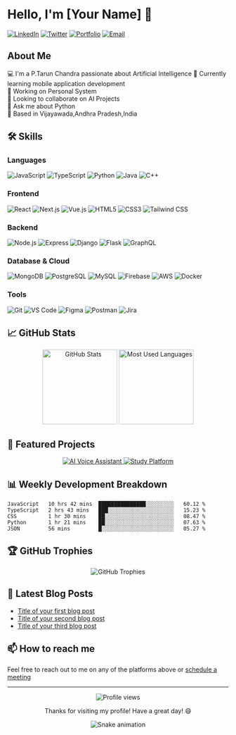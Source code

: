 # Hello, I'm [Your Name] 👋

[![LinkedIn](https://img.shields.io/badge/-LinkedIn-0077B5?style=flat&logo=linkedin&logoColor=white)](your-linkedin-url)
[![Twitter](https://img.shields.io/badge/-Twitter-1DA1F2?style=flat&logo=twitter&logoColor=white)](your-twitter-url)
[![Portfolio](https://img.shields.io/badge/-Portfolio-000000?style=flat&logo=react&logoColor=white)](your-portfolio-url)
[![Email](https://img.shields.io/badge/-Email-D14836?style=flat&logo=gmail&logoColor=white)](mailto:your.email@example.com)

## About Me

💻 I'm a P.Tarun Chandra passionate about Artificial Intelligence
🌱 Currently learning mobile application development  
🔭 Working on Personal System  
👯 Looking to collaborate on AI Projects  
💬 Ask me about Python  
📍 Based in Vijayawada,Andhra Pradesh,India

## 🛠️ Skills

### Languages

![JavaScript](https://img.shields.io/badge/-JavaScript-F7DF1E?style=flat&logo=javascript&logoColor=black)
![TypeScript](https://img.shields.io/badge/-TypeScript-3178C6?style=flat&logo=typescript&logoColor=white)
![Python](https://img.shields.io/badge/-Python-3776AB?style=flat&logo=python&logoColor=white)
![Java](https://img.shields.io/badge/-Java-007396?style=flat&logo=java&logoColor=white)
![C++](https://img.shields.io/badge/-C++-00599C?style=flat&logo=c%2B%2B&logoColor=white)

### Frontend

![React](https://img.shields.io/badge/-React-61DAFB?style=flat&logo=react&logoColor=black)
![Next.js](https://img.shields.io/badge/-Next.js-000000?style=flat&logo=next.js&logoColor=white)
![Vue.js](https://img.shields.io/badge/-Vue.js-4FC08D?style=flat&logo=vue.js&logoColor=white)
![HTML5](https://img.shields.io/badge/-HTML5-E34F26?style=flat&logo=html5&logoColor=white)
![CSS3](https://img.shields.io/badge/-CSS3-1572B6?style=flat&logo=css3&logoColor=white)
![Tailwind CSS](https://img.shields.io/badge/-Tailwind_CSS-38B2AC?style=flat&logo=tailwind-css&logoColor=white)

### Backend

![Node.js](https://img.shields.io/badge/-Node.js-339933?style=flat&logo=node.js&logoColor=white)
![Express](https://img.shields.io/badge/-Express-000000?style=flat&logo=express&logoColor=white)
![Django](https://img.shields.io/badge/-Django-092E20?style=flat&logo=django&logoColor=white)
![Flask](https://img.shields.io/badge/-Flask-000000?style=flat&logo=flask&logoColor=white)
![GraphQL](https://img.shields.io/badge/-GraphQL-E10098?style=flat&logo=graphql&logoColor=white)

### Database & Cloud

![MongoDB](https://img.shields.io/badge/-MongoDB-47A248?style=flat&logo=mongodb&logoColor=white)
![PostgreSQL](https://img.shields.io/badge/-PostgreSQL-336791?style=flat&logo=postgresql&logoColor=white)
![MySQL](https://img.shields.io/badge/-MySQL-4479A1?style=flat&logo=mysql&logoColor=white)
![Firebase](https://img.shields.io/badge/-Firebase-FFCA28?style=flat&logo=firebase&logoColor=black)
![AWS](https://img.shields.io/badge/-AWS-232F3E?style=flat&logo=amazon-aws&logoColor=white)
![Docker](https://img.shields.io/badge/-Docker-2496ED?style=flat&logo=docker&logoColor=white)

### Tools

![Git](https://img.shields.io/badge/-Git-F05032?style=flat&logo=git&logoColor=white)
![VS Code](https://img.shields.io/badge/-VS_Code-007ACC?style=flat&logo=visual-studio-code&logoColor=white)
![Figma](https://img.shields.io/badge/-Figma-F24E1E?style=flat&logo=figma&logoColor=white)
![Postman](https://img.shields.io/badge/-Postman-FF6C37?style=flat&logo=postman&logoColor=white)
![Jira](https://img.shields.io/badge/-Jira-0052CC?style=flat&logo=jira&logoColor=white)

## 📈 GitHub Stats

<div align="center">
  <img src="https://github-readme-stats.vercel.app/api?username=PayakulaTarun&show_icons=true&theme=radical" alt="GitHub Stats" height="170" />
  <img src="https://github-readme-stats.vercel.app/api/top-langs/?username=PayakulaTarun&layout=compact&theme=radical" alt="Most Used Languages" height="170" />
</div>

## 🚀 Featured Projects

<div align="center">
  <a href="https://github.com/PayakulaTarun/ai_voice_assistencs">
    <img src="https://github-readme-stats.vercel.app/api/pin/?username=PayakulaTarun&repo=ai_voice_assistencs&theme=radical" alt="AI Voice Assistant" />
  </a>
  <a href="https://github.com/PayakulaTarun/Study_platform">
    <img src="https://github-readme-stats.vercel.app/api/pin/?username=PayakulaTarun&repo=Study_platform&theme=radical" alt="Study Platform" />
  </a>
</div>


## 📊 Weekly Development Breakdown

<!--START_SECTION:waka-->
```text
JavaScript   10 hrs 42 mins  ███████████████░░░░░░░░░   60.12 %
TypeScript   2 hrs 43 mins   ███░░░░░░░░░░░░░░░░░░░░░   15.23 %
CSS          1 hr 30 mins    ██░░░░░░░░░░░░░░░░░░░░░░   08.47 %
Python       1 hr 21 mins    ██░░░░░░░░░░░░░░░░░░░░░░   07.63 %
JSON         56 mins         █░░░░░░░░░░░░░░░░░░░░░░░   05.27 %
```
<!--END_SECTION:waka-->

## 🏆 GitHub Trophies

<div align="center">
  <img src="https://github-profile-trophy.vercel.app/?username=PayakulaTarun&theme=radical&no-frame=true&no-bg=false&margin-w=4" alt="GitHub Trophies" />
</div>

## 📝 Latest Blog Posts

<!-- BLOG-POST-LIST:START -->
- [Title of your first blog post](link-to-blog-post)
- [Title of your second blog post](link-to-blog-post)
- [Title of your third blog post](link-to-blog-post)
<!-- BLOG-POST-LIST:END -->

## 📫 How to reach me

Feel free to reach out to me on any of the platforms above or [schedule a meeting](your-calendly-link)

---

<div align="center">
  <img src="https://komarev.com/ghpvc/?username=PayakulaTarun&color=blueviolet&style=flat" alt="Profile views" />
  <p>Thanks for visiting my profile! Have a great day! 😄</p>
  
  ![Snake animation](https://github.com/your-username/your-username/blob/output/github-contribution-grid-snake.svg)
</div>
